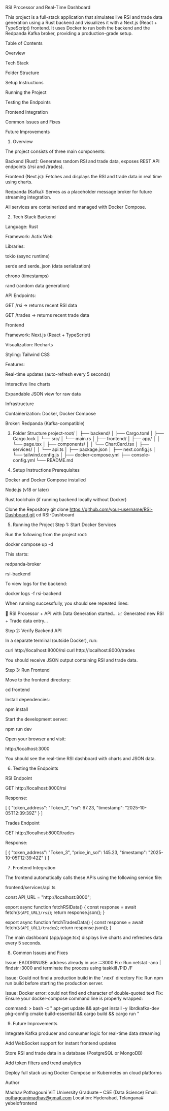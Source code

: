 RSI Processor and Real-Time Dashboard

This project is a full-stack application that simulates live RSI and trade data generation using a Rust backend and visualizes it with a Next.js (React + TypeScript) frontend.
It uses Docker to run both the backend and the Redpanda Kafka broker, providing a production-grade setup.

Table of Contents

Overview

Tech Stack

Folder Structure

Setup Instructions

Running the Project

Testing the Endpoints 

Frontend Integration

Common Issues and Fixes

Future Improvements

1. Overview

The project consists of three main components:

Backend (Rust): Generates random RSI and trade data, exposes REST API endpoints (/rsi and /trades).

Frontend (Next.js): Fetches and displays the RSI and trade data in real time using charts.

Redpanda (Kafka): Serves as a placeholder message broker for future streaming integration.

All services are containerized and managed with Docker Compose.

2. Tech Stack
Backend

Language: Rust

Framework: Actix Web

Libraries:

tokio (async runtime)

serde and serde_json (data serialization)

chrono (timestamps)

rand (random data generation)

API Endpoints:

GET /rsi → returns recent RSI data

GET /trades → returns recent trade data

Frontend

Framework: Next.js (React + TypeScript)

Visualization: Recharts

Styling: Tailwind CSS

Features:

Real-time updates (auto-refresh every 5 seconds)

Interactive line charts

Expandable JSON view for raw data

Infrastructure

Containerization: Docker, Docker Compose

Broker: Redpanda (Kafka-compatible)

3. Folder Structure
project-root/
│
├── backend/
│   ├── Cargo.toml
│   ├── Cargo.lock
│   └── src/
│       └── main.rs
│
├── frontend/
│   ├── app/
│   │   └── page.tsx
│   ├── components/
│   │   └── ChartCard.tsx
│   ├── services/
│   │   └── api.ts
│   ├── package.json
│   ├── next.config.js
│   └── tailwind.config.js
│
├── docker-compose.yml
├── console-config.yml
└── README.md

4. Setup Instructions
Prerequisites

Docker and Docker Compose installed

Node.js (v18 or later)

Rust toolchain (if running backend locally without Docker)

Clone the Repository
git clone https://github.com/your-username/RSI-Dashboard.git
cd RSI-Dashboard

5. Running the Project
Step 1: Start Docker Services

Run the following from the project root:

docker compose up -d


This starts:

redpanda-broker

rsi-backend

To view logs for the backend:

docker logs -f rsi-backend


When running successfully, you should see repeated lines:

🦀 RSI Processor + API with Data Generation started...
📈 Generated new RSI + Trade data entry...

Step 2: Verify Backend API

In a separate terminal (outside Docker), run:

curl http://localhost:8000/rsi
curl http://localhost:8000/trades


You should receive JSON output containing RSI and trade data.

Step 3: Run Frontend

Move to the frontend directory:

cd frontend


Install dependencies:

npm install


Start the development server:

npm run dev


Open your browser and visit:

http://localhost:3000


You should see the real-time RSI dashboard with charts and JSON data.

6. Testing the Endpoints

RSI Endpoint

GET http://localhost:8000/rsi


Response:

[
  {
    "token_address": "Token_1",
    "rsi": 67.23,
    "timestamp": "2025-10-05T12:39:39Z"
  }
]


Trades Endpoint

GET http://localhost:8000/trades


Response:

[
  {
    "token_address": "Token_3",
    "price_in_sol": 145.23,
    "timestamp": "2025-10-05T12:39:42Z"
  }
]

7. Frontend Integration

The frontend automatically calls these APIs using the following service file:

frontend/services/api.ts

const API_URL = "http://localhost:8000";

export async function fetchRSIData() {
  const response = await fetch(`${API_URL}/rsi`);
  return response.json();
}

export async function fetchTradesData() {
  const response = await fetch(`${API_URL}/trades`);
  return response.json();
}


The main dashboard (app/page.tsx) displays live charts and refreshes data every 5 seconds.

8. Common Issues and Fixes

Issue:
EADDRINUSE: address already in use :::3000
Fix:
Run netstat -ano | findstr :3000 and terminate the process using
taskkill /PID <pid> /F

Issue:
Could not find a production build in the '.next' directory
Fix:
Run npm run build before starting the production server.

Issue:
Docker error: could not find end character of double-quoted text
Fix:
Ensure your docker-compose command line is properly wrapped:

command: >
  bash -c "
    apt-get update &&
    apt-get install -y librdkafka-dev pkg-config cmake build-essential &&
    cargo build &&
    cargo run
  "

9. Future Improvements

Integrate Kafka producer and consumer logic for real-time data streaming

Add WebSocket support for instant frontend updates

Store RSI and trade data in a database (PostgreSQL or MongoDB)

Add token filters and trend analytics

Deploy full stack using Docker Compose or Kubernetes on cloud platforms

Author

Madhav Pothagouni
VIT University Graduate – CSE (Data Science)
Email: pothagounimadhav@gmail.com
Location: Hyderabad, Telangana#   y e b e l o f r o n t e n d 
 
 